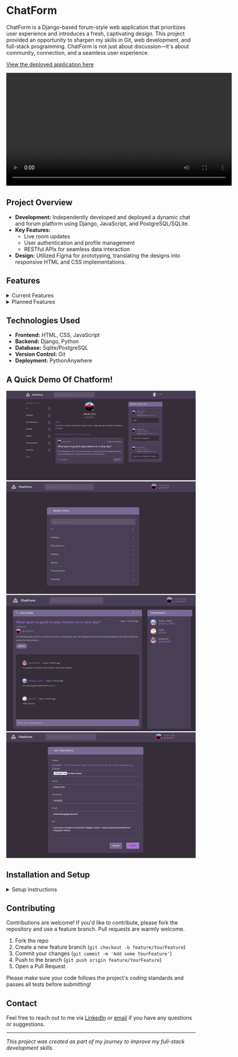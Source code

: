 # ChatForm

ChatForm is a Django-based forum-style web application that prioritizes user experience and introduces a fresh, captivating design. This project provided an opportunity to sharpen my skills in Git, web development, and full-stack programming. ChatForm is not just about discussion—it's about community, connection, and a seamless user experience.

[View the deployed application here](http://samuelkhoo.pythonanywhere.com/)

<video width="600" controls>
  <source src="assets/chatform.webm" type="video/webm">
  Your browser does not support the video tag.
</video>


## Project Overview

- **Development:** Independently developed and deployed a dynamic chat and forum platform using Django, JavaScript, and PostgreSQL/SQLite.
- **Key Features:**
  - Live room updates
  - User authentication and profile management
  - RESTful APIs for seamless data interaction
- **Design:** Utilized Figma for prototyping, translating the designs into responsive HTML and CSS implementations.


## Features

<details>
  <summary>Current Features</summary>

  - User authentication and profile management
  - Interactive activity feed
  - Responsive design
  - User model design with customizable options
  - Forum-style messaging system
  - RESTful APIs for seamless data interaction

</details>

<details>
  <summary>Planned Features</summary>

  - **Edit Message Option:** Allow users to edit their messages after posting.
  - **Room and Topic Creation:** Enable the creation of custom rooms and topics in the activity feed.
  - **Decluttering Features:** Introduce options to reduce the number of rooms and activities initially displayed, with options to expand the view.
  - **Follower System:** Implement a system where users can follow others and filter their feed to show content from individuals they follow.

</details>

## Technologies Used

- **Frontend:** HTML, CSS, JavaScript
- **Backend:** Django, Python
- **Database:** Sqlite/PostgreSQL
- **Version Control:** Git
- **Deployment:** PythonAnywhere


## A Quick Demo Of Chatform!
![ChatForm Home](demo_assets/chatform_home.png)
![ChatForm Topics](demo_assets/chatform_topics.png)
![ChatForm Room](demo_assets/chatform_room.png)
![ChatForm Edit Profile](demo_assets/chatform_edit_profile.png)

## Installation and Setup

<details>
  <summary>Setup Instructions</summary>

  1. Clone the repository:
     ```bash
     git clone https://github.com/SamuelKhoo2003/chatform.git
     ```
  2. Navigate to the project directory:
     ```bash
     cd chatform
     ```
  3. Install the required dependencies:
     ```bash
     pip install -r requirements.txt
     ```
  4. Run the development server:
     ```bash
     python manage.py runserver
     ```

  5. Access the application in your browser at `http://localhost:8000/`.

</details>

## Contributing

Contributions are welcome! If you'd like to contribute, please fork the repository and use a feature branch. Pull requests are warmly welcome.

1. Fork the repo
2. Create a new feature branch (`git checkout -b feature/YourFeature`)
3. Commit your changes (`git commit -m 'Add some YourFeature'`)
4. Push to the branch (`git push origin feature/YourFeature`)
5. Open a Pull Request

Please make sure your code follows the project's coding standards and passes all tests before submitting!

## Contact

Feel free to reach out to me via [LinkedIn](https://www.linkedin.com/in/samuel-khoo-b21ab1253/) or [email](samuel.khoo22@imperial.ac.uk) if you have any questions or suggestions.

---

_This project was created as part of my journey to improve my full-stack development skills._

